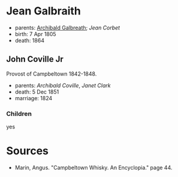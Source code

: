 # Jean Galbraith

- parents: [Archibald Galbreath](galbreath-archibald-1760.md); *Jean Corbet*
- birth: 7 Apr 1805
- death: 1864

## John Coville Jr

Provost of Campbeltown 1842-1848.

- parents: *Archibald Coville*, *Janet Clark*
- death: 5 Dec 1851
- marriage: 1824

### Children

yes

# Sources

- Marin, Angus. "Campbeltown Whisky. An Encyclopia."  page 44.
